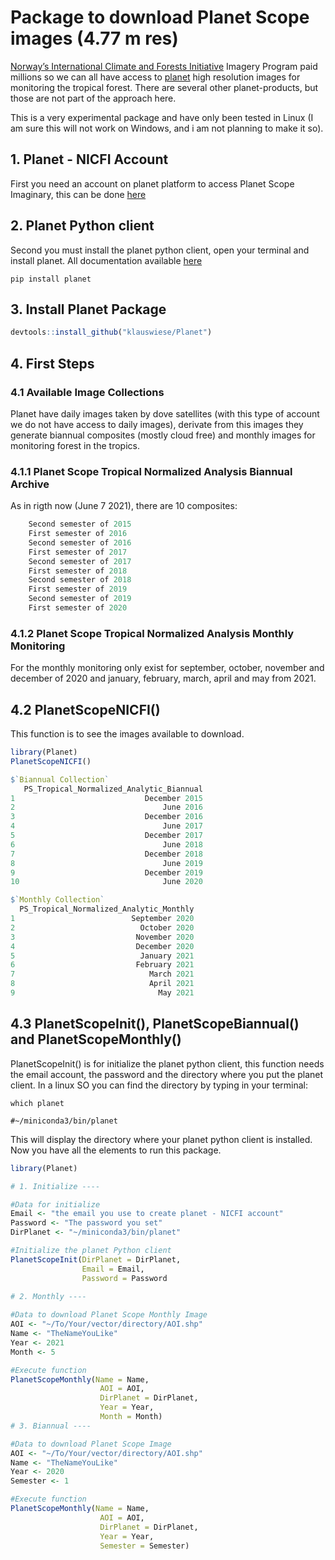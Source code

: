 # Package to download Planet Scope images (4.77 m res)

[Norway’s International Climate and Forests Initiative](https://www.nicfi.no/) Imagery Program paid millions so we can all have access to [planet](https://www.planet.com/) high resolution images for monitoring the tropical forest. There are several other planet-products, but those are not part of the approach here.

This is a very experimental package and have only been tested in Linux (I am sure this will not work on Windows, and i am not planning to make it so).

## 1. Planet - NICFI Account

First you need an account on planet platform to access Planet Scope Imaginary, this can be done [here](https://www.planet.com/nicfi/)

## 2. Planet Python client

Second you must install the planet python client, open your terminal and install planet. All documentation available [here](https://github.com/planetlabs/planet-client-python)


```console
pip install planet
```


## 3. Install Planet Package


```r
devtools::install_github("klauswiese/Planet")
```


## 4. First Steps
### 4.1 Available Image Collections

Planet have daily images taken by dove satellites (with this type of account we do not have access to daily images), derivate from this images they generate biannual composites (mostly cloud free) and monthly images for monitoring forest in the tropics.

### 4.1.1 Planet Scope Tropical Normalized Analysis Biannual Archive

As in rigth now (June 7 2021), there are 10 composites:
```r
    Second semester of 2015
    First semester of 2016
    Second semester of 2016
    First semester of 2017
    Second semester of 2017
    First semester of 2018
    Second semester of 2018
    First semester of 2019
    Second semester of 2019
    First semester of 2020
```

### 4.1.2 Planet Scope Tropical Normalized Analysis Monthly Monitoring

For the monthly monitoring only exist for september, october, november and december of 2020 and january, february, march, april and may from 2021.

## 4.2 PlanetScopeNICFI()

This function is to see the images available to download.

```r
library(Planet)
PlanetScopeNICFI()

$`Biannual Collection`
   PS_Tropical_Normalized_Analytic_Biannual
1                             December 2015
2                                 June 2016
3                             December 2016
4                                 June 2017
5                             December 2017
6                                 June 2018
7                             December 2018
8                                 June 2019
9                             December 2019
10                                June 2020

$`Monthly Collection`
  PS_Tropical_Normalized_Analytic_Monthly
1                          September 2020
2                            October 2020
3                           November 2020
4                           December 2020
5                            January 2021
6                           February 2021
7                              March 2021
8                              April 2021
9                                May 2021
```

## 4.3 PlanetScopeInit(), PlanetScopeBiannual() and PlanetScopeMonthly()

PlanetScopeInit() is for initialize the planet python client, this function needs the email account, the password and the directory where you put the planet client. In a linux SO you can find the directory by typing in your terminal:

```console
which planet

#~/miniconda3/bin/planet
```

This will display the directory where your planet python client is installed. Now you have all the elements to run this package.

```r
library(Planet)

# 1. Initialize ----

#Data for initialize
Email <- "the email you use to create planet - NICFI account"
Password <- "The password you set"
DirPlanet <- "~/miniconda3/bin/planet"

#Initialize the planet Python client
PlanetScopeInit(DirPlanet = DirPlanet, 
                Email = Email, 
                Password = Password
                  
# 2. Monthly ----

#Data to download Planet Scope Monthly Image
AOI <- "~/To/Your/vector/directory/AOI.shp"
Name <- "TheNameYouLike"
Year <- 2021 
Month <- 5

#Execute function
PlanetScopeMonthly(Name = Name, 
                    AOI = AOI, 
                    DirPlanet = DirPlanet, 
                    Year = Year, 
                    Month = Month)
# 3. Biannual ----

#Data to download Planet Scope Image
AOI <- "~/To/Your/vector/directory/AOI.shp"
Name <- "TheNameYouLike"
Year <- 2020
Semester <- 1

#Execute function
PlanetScopeMonthly(Name = Name, 
                    AOI = AOI, 
                    DirPlanet = DirPlanet, 
                    Year = Year, 
                    Semester = Semester)
```
